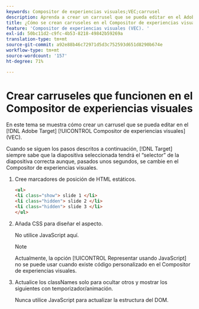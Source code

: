```yaml
---
keywords: Compositor de experiencias visuales;VEC;carrusel
description: Aprenda a crear un carrusel que se pueda editar en el Adobe [!DNL Target] Compositor de experiencias visuales (VEC).
title: ¿Cómo se crean carruseles en el Compositor de experiencias visuales?
feature: 'Compositor de experiencias visuales (VEC). '
exl-id: 50bc11d2-c9fc-4b53-8218-49842b59269a
translation-type: tm+mt
source-git-commit: a92e88b46c72971d5d3c752593d651d8290b674e
workflow-type: tm+mt
source-wordcount: '157'
ht-degree: 71%

---
```


# Crear carruseles que funcionen en el Compositor de experiencias visuales

En este tema se muestra cómo crear un carrusel que se pueda editar en el [!DNL Adobe Target] [!UICONTROL Compositor de experiencias visuales] (VEC).

Cuando se siguen los pasos descritos a continuación, [!DNL Target] siempre sabe que la diapositiva seleccionada tendrá el “selector” de la diapositiva correcta aunque, pasados unos segundos, se cambie en el Compositor de experiencias visuales.

1. Cree marcadores de posición de HTML estáticos.

   ```html
   <ul>
   <li class="show"> slide 1 </li>
   <li class="hidden"> slide 2 </li>
   <li class="hidden"> slide 3 </li>
   </ul>
   ```

1. Añada CSS para diseñar el aspecto.

   No utilice JavaScript aquí.

   >[!NOTE]
   >
   >Actualmente, la opción [!UICONTROL Representar usando JavaScript] no se puede usar cuando existe código personalizado en el Compositor de experiencias visuales.

1. Actualice los classNames solo para ocultar otros y mostrar los siguientes con temporizador/animación.

   Nunca utilice JavaScript para actualizar la estructura del DOM.
